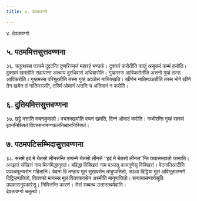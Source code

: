 ```yaml
---
title: ४. देवतावग्गो

---
```

४. देवतावग्गो  


## ५. पठममित्तसुत्तवण्णना

३६. चतुत्थस्स पञ्‍चमे दुद्ददन्ति दुप्परिच्‍चजं महारहं भण्डकं। दुक्‍करं करोतीति कातुं असुकरं कम्मं करोति। दुक्खमं खमतीति सहायस्स अत्थाय दुरधिवासं अधिवासेति। गुय्हमस्स आविकरोतीति अत्तनो गुय्हं तस्स आविकरोति। गुय्हमस्स परिगुहतीति तस्स गुय्हं अञ्‍ञेसं नाचिक्खति। खीणेन नातिमञ्‍ञतीति तस्स भोगे खीणे तेन खयेन तं नातिमञ्‍ञति, तस्मिं ओमानं अत्तनि च अतिमानं न करोति।  


## ६. दुतियमित्तसुत्तवण्णना

३७. छट्ठे वत्ताति वचनकुसलो। वचनक्खमोति वचनं खमति, दिन्‍नं ओवादं करोति। गम्भीरन्ति गुय्हं रहस्सं झाननिस्सितं विपस्सनामग्गफलनिब्बाननिस्सितं।  


## ७. पठमपटिसम्भिदासुत्तवण्णना

३८. सत्तमे इदं मे चेतसो लीनत्तन्ति उप्पन्‍ने चेतसो लीनत्ते ‘‘इदं मे चेतसो लीनत्त’’न्ति यथासभावतो जानाति। अज्झत्तं संखित्तं नाम थिनमिद्धानुगतं। बहिद्धा विक्खित्तं नाम पञ्‍चसु कामगुणेसु विक्खित्तं। वेदनातिआदीनि पपञ्‍चमूलवसेन गहितानि। वेदना हि तण्हाय मूलं सुखवसेन तण्हुप्पत्तितो, सञ्‍ञा दिट्ठिया मूलं अविभूतारम्मणे दिट्ठिउप्पत्तितो, वितक्‍को मानस्स मूलं वितक्‍कवसेन अस्मीति मानुप्पत्तितो। सप्पायासप्पायेसूति उपकारानुपकारेसु। निमित्तन्ति कारणं। सेसं सब्बत्थ उत्तानत्थमेवाति।  
देवतावग्गो चतुत्थो।  